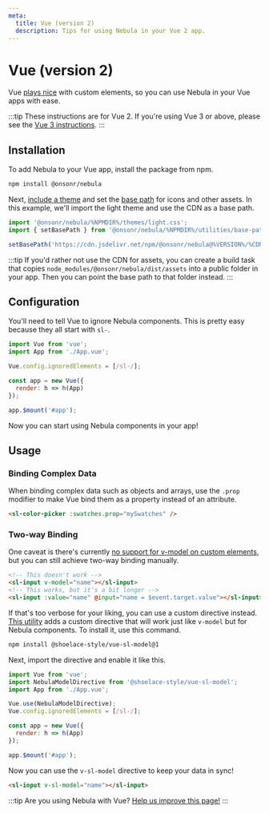 ```yaml
---
meta:
  title: Vue (version 2)
  description: Tips for using Nebula in your Vue 2 app.
---
```


# Vue (version 2)

Vue [plays nice](https://custom-elements-everywhere.com/#vue) with custom elements, so you can use Nebula in your Vue apps with ease.

:::tip
These instructions are for Vue 2. If you're using Vue 3 or above, please see the [Vue 3 instructions](/frameworks/vue).
:::

## Installation

To add Nebula to your Vue app, install the package from npm.

```bash
npm install @onsonr/nebula
```

Next, [include a theme](/getting-started/themes) and set the [base path](/getting-started/installation#setting-the-base-path) for icons and other assets. In this example, we'll import the light theme and use the CDN as a base path.

```jsx
import '@onsonr/nebula/%NPMDIR%/themes/light.css';
import { setBasePath } from '@onsonr/nebula/%NPMDIR%/utilities/base-path';

setBasePath('https://cdn.jsdelivr.net/npm/@onsonr/nebula@%VERSION%/%CDNDIR%/');
```

:::tip
If you'd rather not use the CDN for assets, you can create a build task that copies `node_modules/@onsonr/nebula/dist/assets` into a public folder in your app. Then you can point the base path to that folder instead.
:::

## Configuration

You'll need to tell Vue to ignore Nebula components. This is pretty easy because they all start with `sl-`.

```js
import Vue from 'vue';
import App from './App.vue';

Vue.config.ignoredElements = [/sl-/];

const app = new Vue({
  render: h => h(App)
});

app.$mount('#app');
```

Now you can start using Nebula components in your app!

## Usage

### Binding Complex Data

When binding complex data such as objects and arrays, use the `.prop` modifier to make Vue bind them as a property instead of an attribute.

```html
<sl-color-picker :swatches.prop="mySwatches" />
```

### Two-way Binding

One caveat is there's currently [no support for v-model on custom elements](https://github.com/vuejs/vue/issues/7830), but you can still achieve two-way binding manually.

```html
<!-- This doesn't work -->
<sl-input v-model="name"></sl-input>
<!-- This works, but it's a bit longer -->
<sl-input :value="name" @input="name = $event.target.value"></sl-input>
```

If that's too verbose for your liking, you can use a custom directive instead. [This utility](https://www.npmjs.com/package/@shoelace-style/vue-sl-model) adds a custom directive that will work just like `v-model` but for Nebula components. To install it, use this command.

```bash
npm install @shoelace-style/vue-sl-model@1
```

Next, import the directive and enable it like this.

```js
import Vue from 'vue';
import NebulaModelDirective from '@shoelace-style/vue-sl-model';
import App from './App.vue';

Vue.use(NebulaModelDirective);
Vue.config.ignoredElements = [/sl-/];

const app = new Vue({
  render: h => h(App)
});

app.$mount('#app');
```

Now you can use the `v-sl-model` directive to keep your data in sync!

```html
<sl-input v-sl-model="name"></sl-input>
```

:::tip
Are you using Nebula with Vue? [Help us improve this page!](https://github.com/onsonr/nebula/blob/next/docs/frameworks/vue-2.md)
:::
